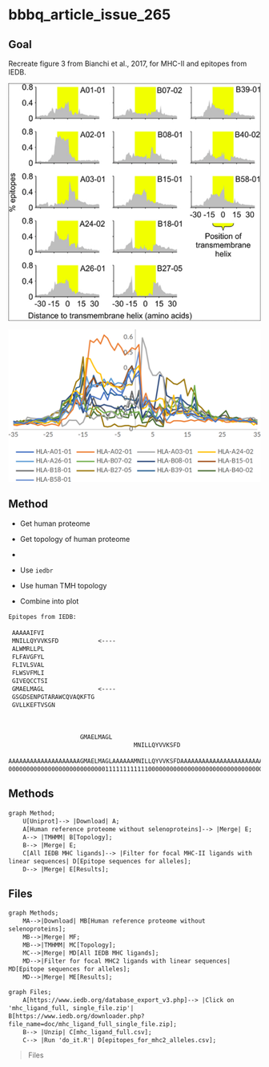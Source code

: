 # bbbq_article_issue_265

## Goal

Recreate figure 3 from Bianchi et al., 2017,
for MHC-II and epitopes from IEDB.

![](bianchi_et_2018_fig_3_published.png)

![](bianchi_et_2018_fig_3_raw.png)

## Method

 * Get human proteome
 * Get topology of human proteome
 * 

 * Use `iedbr`
 * Use human TMH topology
 * Combine into plot

```
Epitopes from IEDB:

 AAAAAIFVI              
 MNILLQYVVKSFD           <----
 ALWMRLLPL              
 FLFAVGFYL              
 FLIVLSVAL              
 FLWSVFMLI              
 GIVEQCCTSI             
 GMAELMAGL               <----
 GSGDSENPGTARAWCQVAQKFTG
 GVLLKEFTVSGN         



                    GMAELMAGL
                                   MNILLQYVVKSFD

AAAAAAAAAAAAAAAAAAAAGMAELMAGLAAAAAAMNILLQYVVKSFDAAAAAAAAAAAAAAAAAAAAAAAAAAAAAAAAAAA
00000000000000000000000000011111111111100000000000000000000000000000000000000000000
```


## Methods

```mermaid
graph Method;
    U[Uniprot]--> |Download| A;
    A[Human reference proteome without selenoproteins]--> |Merge| E;
    A--> |TMHMM| B[Topology];
    B--> |Merge| E;
    C[All IEDB MHC ligands]--> |Filter for focal MHC-II ligands with linear sequences| D[Epitope sequences for alleles];
    D--> |Merge| E[Results];
```

## Files

```mermaid
graph Methods;
    MA-->|Download| MB[Human reference proteome without selenoproteins];
    MB-->|Merge| MF;
    MB-->|TMHMM| MC[Topology];
    MC-->|Merge| MD[All IEDB MHC ligands];
    MD-->|Filter for focal MHC2 ligands with linear sequences| MD[Epitope sequences for alleles];
    MD-->|Merge| ME[Results];
```


```mermaid
graph Files;
    A[https://www.iedb.org/database_export_v3.php]--> |Click on 'mhc_ligand_full, single_file.zip'| B[https://www.iedb.org/downloader.php?file_name=doc/mhc_ligand_full_single_file.zip];
    B--> |Unzip| C[mhc_ligand_full.csv];
    C--> |Run 'do_it.R'| D[epitopes_for_mhc2_alleles.csv];
```

> Files

